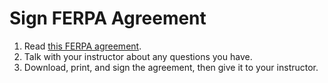 # Sign FERPA Agreement

1. Read [this FERPA agreement](https://github.com/dewv/operations/blob/master/FERPA.pdf).
2. Talk with your instructor about any questions you have.
3. Download, print, and sign the agreement, then give it to your instructor.
  
